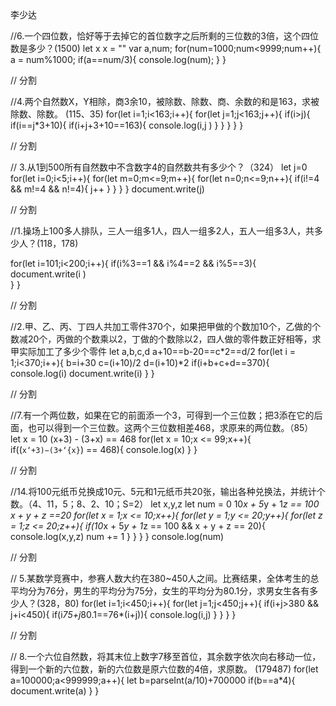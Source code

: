 
李少达

//6.一个四位数，恰好等于去掉它的首位数字之后所剩的三位数的3倍，这个四位数是多少？(1500)
let x
x = ""
var a,num;
for(num=1000;num<9999;num++){
	a = num%1000;
	if(a==num/3){
	console.log(num);
	}
}

// 分割

//4.两个自然数X，Y相除，商3余10，被除数、除数、商、余数的和是163，求被除数、除数。 (115、35)
for(let i=1;i<163;i++){
for(let j=1;j<163;j++){
    if(i>j){
        if(i==j*3+10){
            if(i+j+3+10==163){
            console.log(i,j )
            }
        }
     }
}
}

// 分割

// 3.从1到500所有⾃然数中不含数字4的⾃然数共有多少个？（324）
let j=0
for(let i=0;i<5;i++){
    for(let m=0;m<=9;m++){
        for(let n=0;n<=9;n++){
            if(i!=4 && m!=4 && n!=4){
            j++
            }
        }
    }
}
document.write(j)

// 分割

//1.操场上100多⼈排队，三⼈⼀组多1⼈，四⼈⼀组多2⼈，五⼈⼀组多3⼈，共多少⼈？(118，178)

for(let i=101;i<200;i++){
    if(i%3==1 && i%4==2 && i%5==3){
        document.write(i )   
    }
}

// 分割

//2.甲、乙、丙、丁四人共加工零件370个，如果把甲做的个数加10个，乙做的个数减20个，丙做的个数乘以2，丁做的个数除以2，四人做的零件数正好相等，求甲实际加工了多少个零件
let a,b,c,d
a+10==b-20==c*2==d/2
for(let i = 1;i<370;i++){
b=i+30
c=(i+10)/2
d=(i+10)*2
    if(i+b+c+d==370){
    console.log(i)
    document.write(i)
    }
}

// 分割

//7.有一个两位数，如果在它的前面添一个3，可得到一个三位数；把3添在它的后面，也可以得到一个三位数。这两个三位数相差468，求原来的两位数。（85）
let x = 10
(x+3) - (3+x) == 468
for(let x = 10;x <= 99;x++){
    if((`x‘+3)−(3+‘{x}`) == 468){
    console.log(x)
    }
}

// 分割

//14.将100元纸币兑换成10元、5元和1元纸币共20张，输出各种兑换法，并统计个数。（4、11，5；8、2、10；S=2）
let x,y,z
let num = 0
10*x + 5*y + 1*z == 100
x + y + z ==20
for(let x = 1;x <= 10;x++){
for(let y = 1;y <= 20;y++){
for(let z = 1;z <= 20;z++){
    if(10*x + 5*y + 1*z == 100 && x + y + z == 20){
    console.log(x,y,z)
    num += 1
    }
}
}
}
console.log(num)

// 分割

// 5.某数学竞赛中，参赛⼈数⼤约在380~450⼈之间。⽐赛结果，全体考⽣的总平均分为76分，男⽣的平均分为75分，⼥⽣的平均分为80.1分，求男⼥⽣各有多少⼈？(328，80)
for(let i=1;i<450;i++){
for(let j=1;j<450;j++){
    if(i+j>380 && j+i<450){
    if(i*75+j*80.1==76*(i+j)){
    console.log(i,j)
    }
    }
}
}

// 分割

// 8.⼀个六位⾃然数，将其末位上数字7移⾄⾸位，其余数字依次向右移动⼀位，得到⼀个新的六位数，新的六位数是原六位数的4倍，求原数。 (179487)
for(let a=100000;a<999999;a++){
let b=parseInt(a/10)+700000
if(b==a*4){
document.write(a)
    }
}

